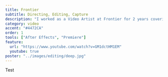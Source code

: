 ```yaml
---
title: Frontier
subtitle: Directing, Editing, Capture
description: "I worked as a Video Artist at Frontier for 2 years covering Jurassic World Evolution, Planet Zoo, Stranded Alien Dawn, and Warhammer 40,000: Chaos Gate"
category: video
accent: "#4472CA"
order: 1
tools: ["After Effects", "Premiere"]
feature:
  url: "https://www.youtube.com/watch?v=GM1dctHM1EM"
  youtube: true
poster: "../images/editing/deep.jpg"
---
```


Test
